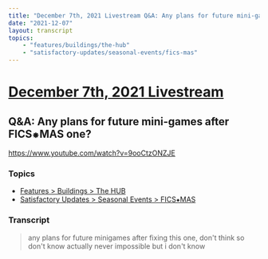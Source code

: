 ```yaml
---
title: "December 7th, 2021 Livestream Q&A: Any plans for future mini-games after FICS⁕MAS one?"
date: "2021-12-07"
layout: transcript
topics:
    - "features/buildings/the-hub"
    - "satisfactory-updates/seasonal-events/fics-mas"
---
```

# [December 7th, 2021 Livestream](../2021-12-07.md)
## Q&A: Any plans for future mini-games after FICS⁕MAS one?
https://www.youtube.com/watch?v=9ooCtzONZJE

### Topics
* [Features > Buildings > The HUB](../topics/features/buildings/the-hub.md)
* [Satisfactory Updates > Seasonal Events > FICS⁕MAS](../topics/satisfactory-updates/seasonal-events/fics-mas.md)

### Transcript

> any plans for future minigames after fixing this one, don't think so don't know actually never impossible but i don't know
